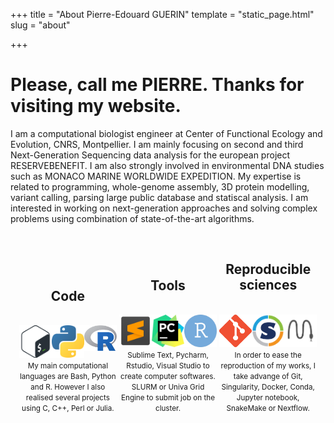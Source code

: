 +++
title = "About Pierre-Edouard GUERIN"
template = "static_page.html"
slug = "about"

+++



# Please, call me PIERRE. Thanks for visiting my website.


I am a computational biologist engineer at Center of Functional Ecology and Evolution, CNRS, Montpellier. I am mainly focusing on second and third Next-Generation Sequencing data analysis for the european project RESERVEBENEFIT. I am also strongly involved in environmental DNA studies such as MONACO MARINE WORLDWIDE EXPEDITION. My expertise is related to programming, whole-genome assembly, 3D protein modelling, variant calling, parsing large public database and statiscal analysis. I am interested in working on next-generation approaches and solving complex problems using combination of state-of-the-art algorithms.


<br>
<center>
<div style="display: inline-block; width: 31%;"> 
<h2> Code </h2>
<br>
<div style="display: flex;">
	<div style="flex: 31%;">
		<img src="bash_logo.png" width="60rem">
	</div>
	<div style="flex: 31%;">
		<img src="python_logo.png" width="60rem">
	</div>
	<div style="flex: 31%;">
		<img src="R_logo.png" width="60rem" >
	</div>
</div>
<small>My main computational languages are Bash, Python and R. However I also realised several projects using C, C++, Perl or Julia.
</small>

</div>

<div style="display: inline-block; width: 31%;"> 
<h2> Tools </h2>
<br>
<div style="display: flex;">
	<div style="flex: 31%;">
		<img src="Sublime_text_logo.png" width="60rem">
	</div>
	<div style="flex: 31%;">
		<img src="pycharm_logo.png" width="60rem">
	</div>
	<div style="flex: 31%;">
		<img src="rstudio_logo.png" width="60rem" >
	</div>
</div>
<small>
Sublime Text, Pycharm, Rstudio, Visual Studio to create computer softwares. SLURM or Univa Grid Engine to submit job on the cluster.
</small>
</div>

<div style="display: inline-block; width: 31%;">
<h2> Reproducible sciences</h2>
<br>
<div style="display: flex;">
	<div style="flex: 31%;">
		<img src="git_logo.png" width="60rem">
	</div>
	<div style="flex: 31%;">
		<img src="singularity_logo.png" width="60rem">
	</div>
	<div style="flex: 31%;">
		<img src="snakemake_logo.png" width="60rem" >
	</div>
</div>
<small> 
In order to ease the reproduction of my works, I take advange of Git, Singularity, Docker, Conda, Jupyter notebook, SnakeMake or Nextflow.
</small>
</div>
 
</center>
